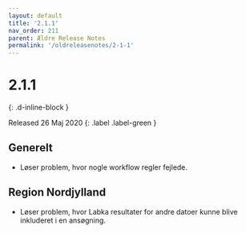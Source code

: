 ```yaml
---
layout: default
title: '2.1.1'
nav_order: 211
parent: Ældre Release Notes
permalink: '/oldreleasenotes/2-1-1'
---
```


# 2.1.1
{: .d-inline-block }

Released 26 Maj 2020
{: .label .label-green }

## Generelt

- Løser problem, hvor nogle workflow regler fejlede.

## Region Nordjylland

- Løser problem, hvor Labka resultater for andre datoer kunne blive inkluderet i en ansøgning.
